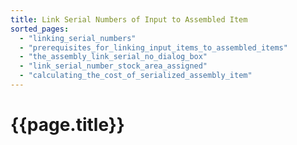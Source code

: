```yaml
---
title: Link Serial Numbers of Input to Assembled Item
sorted_pages:
  - "linking_serial_numbers"
  - "prerequisites_for_linking_input_items_to_assembled_items"
  - "the_assembly_link_serial_no_dialog_box"
  - "link_serial_number_stock_area_assigned"
  - "calculating_the_cost_of_serialized_assembly_item"
---
```

# {{page.title}}
